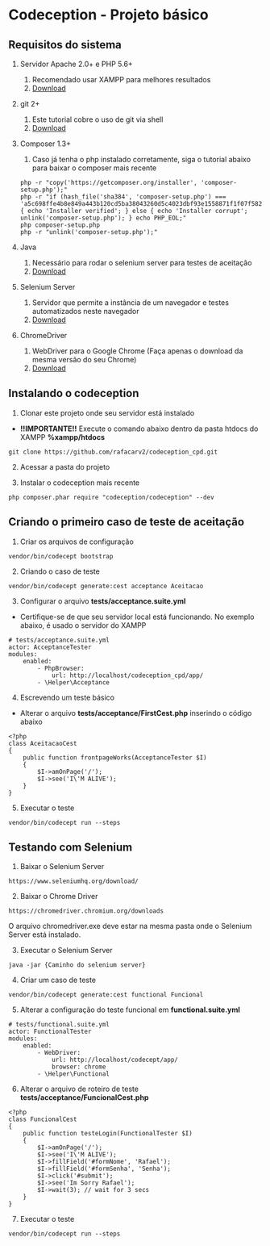 # Codeception - Projeto básico


## Requisitos do sistema
1. Servidor Apache 2.0+ e PHP 5.6+
    1.   Recomendado usar XAMPP para melhores resultados
    1.   [Download](https://www.apachefriends.org/pt_br/index.html/)

1. git 2+
    1.   Este tutorial cobre o uso de git via shell
    1.   [Download](https://git-scm.com/)
1. Composer 1.3+
    1. Caso já tenha o php instalado corretamente, siga o tutorial abaixo para baixar o composer mais recente
    ```
    php -r "copy('https://getcomposer.org/installer', 'composer-setup.php');"
    php -r "if (hash_file('sha384', 'composer-setup.php') === 'a5c698ffe4b8e849a443b120cd5ba38043260d5c4023dbf93e1558871f1f07f58274fc6f4c93bcfd858c6bd0775cd8d1') { echo 'Installer verified'; } else { echo 'Installer corrupt'; unlink('composer-setup.php'); } echo PHP_EOL;"
    php composer-setup.php
    php -r "unlink('composer-setup.php');"
    ```
1. Java 
    1. Necessário para rodar o selenium server para testes de aceitação
    1. [Download](https://www.java.com/pt_BR/download/)

1. Selenium Server
    1. Servidor que permite a instância de um navegador e testes automatizados neste navegador
    1. [Download](https://www.seleniumhq.org/download/)
    

1.  ChromeDriver
    1. WebDriver para o Google Chrome (Faça apenas o download da mesma versão do seu Chrome)
    1. [Download](https://chromedriver.chromium.org/downloads)
    
     
## Instalando o codeception
1. Clonar este projeto onde seu servidor está instalado

-   **!!IMPORTANTE!!** Execute o comando abaixo dentro da pasta htdocs do XAMPP **%xampp/htdocs**
```
git clone https://github.com/rafacarv2/codeception_cpd.git
```
2. Acessar a pasta do projeto

4. Instalar o codeception mais recente
```
php composer.phar require "codeception/codeception" --dev
```

## Criando o primeiro caso de teste de aceitação
1. Criar os arquivos de configuração 
```
vendor/bin/codecept bootstrap
```
2. Criando o caso de teste
```
vendor/bin/codecept generate:cest acceptance Aceitacao
```
3. Configurar o arquivo  **tests/acceptance.suite.yml**
* Certifique-se de que seu servidor local está funcionando. No exemplo abaixo, é usado o servidor do XAMPP
```
# tests/acceptance.suite.yml
actor: AcceptanceTester
modules:
    enabled:
        - PhpBrowser:
            url: http://localhost/codeception_cpd/app/
        - \Helper\Acceptance
```
4. Escrevendo um teste básico 
* Alterar o arquivo **tests/acceptance/FirstCest.php** inserindo o código abaixo
```
<?php
class AceitacaoCest 
{
    public function frontpageWorks(AcceptanceTester $I)
    {
        $I->amOnPage('/');
        $I->see('I\'M ALIVE');  
    }
}

```
5. Executar o teste
```
vendor/bin/codecept run --steps
```
## Testando com Selenium
1. Baixar o Selenium Server
```
https://www.seleniumhq.org/download/
```
2. Baixar o Chrome Driver
```
https://chromedriver.chromium.org/downloads
```
O arquivo chromedriver.exe deve estar na mesma pasta onde o Selenium Server está instalado.

3. Executar o Selenium Server
```
java -jar {Caminho do selenium server}
```
4. Criar um caso de teste
```
vendor/bin/codecept generate:cest functional Funcional
```

5. Alterar a configuração do teste funcional em **functional.suite.yml**
```
# tests/functional.suite.yml
actor: FunctionalTester
modules:
    enabled:
        - WebDriver:
            url: http://localhost/codecept/app/
            browser: chrome
        - \Helper\Functional
```

6. Alterar o arquivo de roteiro de teste **tests/acceptance/FuncionalCest.php**
```
<?php 
class FuncionalCest
{
    public function testeLogin(FunctionalTester $I)
    {
        $I->amOnPage('/');
        $I->see('I\'M ALIVE');
        $I->fillField('#formNome', 'Rafael');
        $I->fillField('#formSenha', 'Senha');
        $I->click('#submit');
        $I->see('Im Sorry Rafael');
        $I->wait(3); // wait for 3 secs
    }
}

```
7. Executar o teste
```
vendor/bin/codecept run --steps
```
